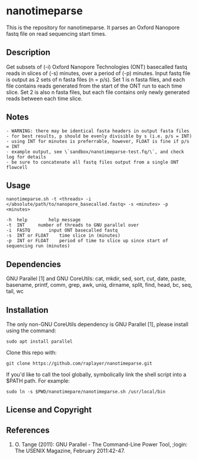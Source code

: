 # nanotimeparse

This is the repository for nanotimeparse. It parses an Oxford Nanopore fastq file on read sequencing start times.

## Description

Get subsets of (-i) Oxford Nanopore Technologies (ONT) basecalled fastq reads in slices of (-s) minutes, over a period of (-p) minutes. Input fastq file is output as 2 sets of n fasta files (n = p/s). Set 1 is n fasta files, and each file contains reads generated from the start of the ONT run to each time slice. Set 2 is also n fasta files, but each file contains only newly generated reads between each time slice.

## Notes

	- WARNING: there may be identical fasta headers in output fasta files
	- for best results, p should be evenly divisible by s (i.e. p/s = INT)
	- using INT for minutes is preferrable, however, FLOAT is fine if p/s = INT
	- example output, see \`sandbox/nanotimeparse-test.fq/\`, and check log for details
	- be sure to concatenate all fastq files output from a single ONT flowcell

## Usage

`nanotimeparse.sh -t <threads> -i </absolute/path/to/nanopore_basecalled.fastq> -s <minutes> -p <minutes>`

	-h	help		help message
	-t	INT		number of threads to GNU parallel over
	-i	FASTQ		input ONT basecalled fastq
	-s	INT or FLOAT	time slice in (minutes)
	-p	INT or FLOAT	period of time to slice up since start of sequencing run (minutes)


## Dependencies

GNU Parallel [1] and GNU CoreUtils: cat, mkdir, sed, sort, cut, date, paste, basename, printf, comm, grep, awk, uniq, dirname, split, find, head, bc, seq, tail, wc

## Installation

The only non-GNU CoreUtils dependency is GNU Parallel [1], please install using the command:

`sudo apt install parallel`

Clone this repo with:

`git clone https://github.com/raplayer/nanotimeparse.git`

If you'd like to call the tool globally, symbolically link the shell script into a $PATH path. For example:

`sudo ln -s $PWD/nanotimepare/nanotimeparse.sh /usr/local/bin`


## License and Copyright


## References

1. O. Tange (2011): GNU Parallel - The Command-Line Power Tool, ;login: The USENIX Magazine, February 2011:42-47.

